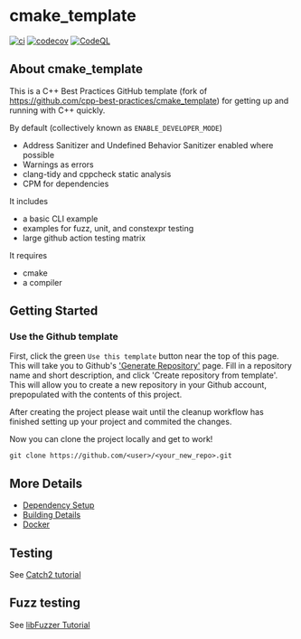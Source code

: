 # cmake_template

[![ci](https://github.com/meintte/cmake_template/actions/workflows/ci.yml/badge.svg)](https://github.com/meintte/cmake_template/actions/workflows/ci.yml)
[![codecov](https://codecov.io/gh/meintte/cmake_template/branch/main/graph/badge.svg)](https://codecov.io/gh/meintte/cmake_template)
[![CodeQL](https://github.com/meintte/cmake_template/actions/workflows/codeql-analysis.yml/badge.svg)](https://github.com/meintte/cmake_template/actions/workflows/codeql-analysis.yml)

## About cmake_template

This is a C++ Best Practices GitHub template (fork of https://github.com/cpp-best-practices/cmake_template) for getting up and running with C++ quickly.

By default (collectively known as `ENABLE_DEVELOPER_MODE`)

* Address Sanitizer and Undefined Behavior Sanitizer enabled where possible
* Warnings as errors
* clang-tidy and cppcheck static analysis
* CPM for dependencies

It includes

* a basic CLI example
* examples for fuzz, unit, and constexpr testing
* large github action testing matrix

It requires

* cmake
* a compiler

## Getting Started

### Use the Github template

First, click the green `Use this template` button near the top of this page.
This will take you to Github's ['Generate Repository'](https://github.com/meintte/cmake_template/generate) page.
Fill in a repository name and short description, and click 'Create repository from template'.
This will allow you to create a new repository in your Github account,
prepopulated with the contents of this project.

After creating the project please wait until the cleanup workflow has finished 
setting up your project and commited the changes.

Now you can clone the project locally and get to work!

    git clone https://github.com/<user>/<your_new_repo>.git

## More Details

* [Dependency Setup](README_dependencies.md)
* [Building Details](README_building.md)
* [Docker](README_docker.md)

## Testing

See [Catch2 tutorial](https://github.com/catchorg/Catch2/blob/master/docs/tutorial.md)

## Fuzz testing

See [libFuzzer Tutorial](https://github.com/google/fuzzing/blob/master/tutorial/libFuzzerTutorial.md)

